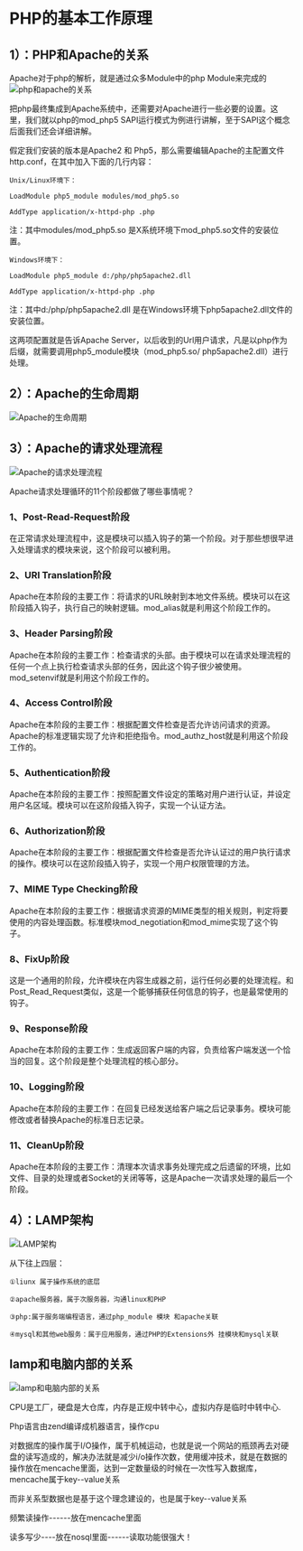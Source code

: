# PHP的基本工作原理 #
## 1）：PHP和Apache的关系 ##
Apache对于php的解析，就是通过众多Module中的php Module来完成的</br>
![php和apache的关系](../img/1329969264975146295.jpg)

 把php最终集成到Apache系统中，还需要对Apache进行一些必要的设置。这里，我们就以php的mod_php5 SAPI运行模式为例进行讲解，至于SAPI这个概念后面我们还会详细讲解。</br>

假定我们安装的版本是Apache2 和 Php5，那么需要编辑Apache的主配置文件http.conf，在其中加入下面的几行内容：

	Unix/Linux环境下：

	LoadModule php5_module modules/mod_php5.so
	
	AddType application/x-httpd-php .php

注：其中modules/mod_php5.so 是X系统环境下mod_php5.so文件的安装位置。

	Windows环境下：

	LoadModule php5_module d:/php/php5apache2.dll
	
	AddType application/x-httpd-php .php

注：其中d:/php/php5apache2.dll 是在Windows环境下php5apache2.dll文件的安装位置。</br>

这两项配置就是告诉Apache Server，以后收到的Url用户请求，凡是以php作为后缀，就需要调用php5_module模块（mod_php5.so/ php5apache2.dll）进行处理。

## 2）：Apache的生命周期 ##
![Apache的生命周期](../img/1344324488787388782.jpg)

##  3）：Apache的请求处理流程 ##

![Apache的请求处理流程](../img/2627005957657847330.jpg)

Apache请求处理循环的11个阶段都做了哪些事情呢？
### 1、Post-Read-Request阶段 ###

在正常请求处理流程中，这是模块可以插入钩子的第一个阶段。对于那些想很早进入处理请求的模块来说，这个阶段可以被利用。

### 2、URI Translation阶段 ###
Apache在本阶段的主要工作：将请求的URL映射到本地文件系统。模块可以在这阶段插入钩子，执行自己的映射逻辑。mod_alias就是利用这个阶段工作的。

### 3、Header Parsing阶段 ### 
Apache在本阶段的主要工作：检查请求的头部。由于模块可以在请求处理流程的任何一个点上执行检查请求头部的任务，因此这个钩子很少被使用。mod_setenvif就是利用这个阶段工作的。

### 4、Access Control阶段 ### 
Apache在本阶段的主要工作：根据配置文件检查是否允许访问请求的资源。Apache的标准逻辑实现了允许和拒绝指令。mod_authz_host就是利用这个阶段工作的。

### 5、Authentication阶段 ### 
Apache在本阶段的主要工作：按照配置文件设定的策略对用户进行认证，并设定用户名区域。模块可以在这阶段插入钩子，实现一个认证方法。

### 6、Authorization阶段  ###
Apache在本阶段的主要工作：根据配置文件检查是否允许认证过的用户执行请求的操作。模块可以在这阶段插入钩子，实现一个用户权限管理的方法。

### 7、MIME Type Checking阶段  ###
Apache在本阶段的主要工作：根据请求资源的MIME类型的相关规则，判定将要使用的内容处理函数。标准模块mod_negotiation和mod_mime实现了这个钩子。

### 8、FixUp阶段 ### 
这是一个通用的阶段，允许模块在内容生成器之前，运行任何必要的处理流程。和Post_Read_Request类似，这是一个能够捕获任何信息的钩子，也是最常使用的钩子。

### 9、Response阶段 ### 
Apache在本阶段的主要工作：生成返回客户端的内容，负责给客户端发送一个恰当的回复。这个阶段是整个处理流程的核心部分。

### 10、Logging阶段  ###
Apache在本阶段的主要工作：在回复已经发送给客户端之后记录事务。模块可能修改或者替换Apache的标准日志记录。

### 11、CleanUp阶段 ### 
Apache在本阶段的主要工作：清理本次请求事务处理完成之后遗留的环境，比如文件、目录的处理或者Socket的关闭等等，这是Apache一次请求处理的最后一个阶段。

## 4）：LAMP架构 ##

![LAMP架构](../img/2802364868148574055.jpg)

从下往上四层：

	①liunx 属于操作系统的底层
	
	②apache服务器，属于次服务器，沟通linux和PHP
	
	③php:属于服务端编程语言，通过php_module 模块 和apache关联
	
	④mysql和其他web服务：属于应用服务，通过PHP的Extensions外 挂模块和mysql关联

## lamp和电脑内部的关系 ##
![lamp和电脑内部的关系](../img/3085247219742798416.jpg)

CPU是工厂，硬盘是大仓库，内存是正规中转中心，虚拟内存是临时中转中心. </br>

Php语言由zend编译成机器语言，操作cpu </br>

对数据库的操作属于I/O操作，属于机械运动，也就是说一个网站的瓶颈再去对硬盘的读写造成的，解决办法就是减少i/o操作次数，使用缓冲技术，就是在数据的操作放在mencache里面，达到一定数量级的时候在一次性写入数据库，mencache属于key--value关系 </br>

而非关系型数据也是基于这个理念建设的，也是属于key--value关系 </br>

频繁读操作------放在mencache里面 </br>

读多写少----放在nosql里面------读取功能很强大！ </br>